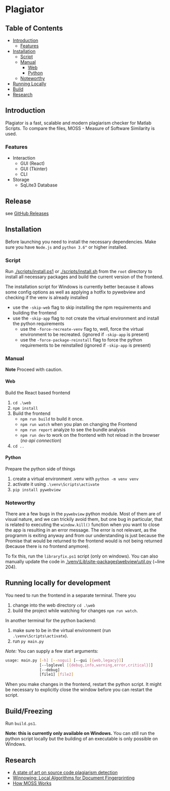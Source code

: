 # Plagiator

## Table of Contents
- [Introduction](#introduction)
  - [Features](#features)
- [Installation](#installation)
  - [Script](#script)
  - [Manual](#manual)
    - [Web](#web)
    - [Python](#python)
  - [Noteworthy](#noteworthy)
- [Running Locally](#running-locally-for-development)
- [Build](#buildfreezing)
- [Research](#research)

## Introduction
Plagiator is a fast, scalable and modern plagiarism checker for Matlab Scripts. To compare the files, MOSS - Measure of 
Software Similarity is used.

### Features
- Interaction
  - GUI (React)
  - GUI (Tkinter)
  - CLI
- Storage
  - SqLite3 Database 

## Release
see [GitHub Releases](https://github.com/maxi-smidt/Plagiator/releases)

## Installation
Before launching you need to install the necessary dependencies. Make sure you have `Node.js` and `python 3.6^` or higher installed.

### Script
Run [./scripts/install.ps1](./scripts/install.ps1) or [./scripts/install.sh](./scripts/install.sh) from the `root` directory to install all necessary packages and build the current version of the frontend.

The installation script for Windows is currently better because it allows some config options as well as applying a hotfix to pywebview and checking if the venv is already installed 
- use the `-skip-web` flag to skip installing the npm requirements and building the frontend
- use the `-skip-app` flag to not create the virtual environment and install the python requirements
  - use the `-force-recreate-venv` flag to, well, force the virtual environment to be recreated. (ignored if `-skip-app` is present)
  - use the `-force-package-reinstall` flag to force the python requirements to be reinstalled (ignored if `-skip-app` is present)

### Manual
**Note** Proceed  with caution.

#### Web
Build the React based frontend
1. `cd .\web`
2. `npm install`
3. Build the frontend
    - `npm run build` to build it once.
    - `npm run watch` when you plan  on changing the Frontend
    - `npm run report` analyze to see the bundle analysis
    - `npm run dev` to work on the frontend with hot reload in the browser (_no api connection_)
4. `cd ..`

#### Python
Prepare the python side of things 
1. create a virtual environment .venv with `python -m venv venv`
2. activate it using `.\venv\Scripts\activate`
3. `pip install pywebview`

### Noteworthy
There are a few bugs in the `pywebview` python module. Most of them are of visual nature, and we can trickily avoid them, but one bug in particular, that is related to executing the `window.kill()` function when you want to close the app is resulting in an error message. The error is not relevant, as the programm is exiting anyway and from our understanding is just because the Promise that would be returned to the frontend would is not being returned (because there is no frontend anymore).

To fix this, run the `libraryfix.ps1` script (only on windows).
You can also manually update the code in [.\venv\Lib\site-packages\webview\util.py](.\venv\Lib\site-packages\webview\util.py) (~line 204).

## Running locally for development
You need to run the frontend in a separate terminal. There you 
1. change into the web directory `cd .\web`
2. build the project while watching for changes `npm run watch`.

In another terminal for the python backend: 
1. make sure to be in the virtual environment (run `.\venv\Scripts\activate`).
2. run `py main.py` 

_Note:_
You can supply a few start arguments:
```sh
usage: main.py [-h] [--nogui] [--gui [{web,legacy}]]
               [--loglevel [{debug,info,warning,error,critical}]]
               [--debug]
               [file1] [file2]
```

When you make changes in the frontend, restart the python script. It might be necessary to explicitly close the window before you can restart the script.

## Build/Freezing
Run `build.ps1`.

**Note: this is currently only available on Windows.** You can still run the python script locally but the building of an executable is only possible on Windows.

## Research
- [A state of art on source code plagiarism detection](https://ieeexplore.ieee.org/abstract/document/7877421)
- [Winnowing: Local Algorithms for Document Fingerprinting](https://theory.stanford.edu/~aiken/publications/papers/sigmod03.pdf)
- [How MOSS Works](https://yangdanny97.github.io/blog/2019/05/03/MOSS)
